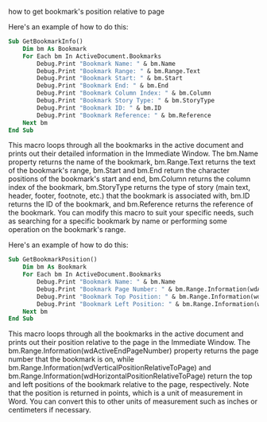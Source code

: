 how to get bookmark's position relative to page

Here's an example of how to do this:

```vb
Sub GetBookmarkInfo()
    Dim bm As Bookmark
    For Each bm In ActiveDocument.Bookmarks
        Debug.Print "Bookmark Name: " & bm.Name
        Debug.Print "Bookmark Range: " & bm.Range.Text
        Debug.Print "Bookmark Start: " & bm.Start
        Debug.Print "Bookmark End: " & bm.End
        Debug.Print "Bookmark Column Index: " & bm.Column
        Debug.Print "Bookmark Story Type: " & bm.StoryType
        Debug.Print "Bookmark ID: " & bm.ID
        Debug.Print "Bookmark Reference: " & bm.Reference
    Next bm
End Sub
```
This macro loops through all the bookmarks in the active document and prints out their detailed information in the Immediate Window. The bm.Name property returns the name of the bookmark, bm.Range.Text returns the text of the bookmark's range, bm.Start and bm.End return the character positions of the bookmark's start and end, bm.Column returns the column index of the bookmark, bm.StoryType returns the type of story (main text, header, footer, footnote, etc.) that the bookmark is associated with, bm.ID returns the ID of the bookmark, and bm.Reference returns the reference of the bookmark.
You can modify this macro to suit your specific needs, such as searching for a specific bookmark by name or performing some operation on the bookmark's range.


Here's an example of how to do this:

```vb
Sub GetBookmarkPosition()
    Dim bm As Bookmark
    For Each bm In ActiveDocument.Bookmarks
        Debug.Print "Bookmark Name: " & bm.Name
        Debug.Print "Bookmark Page Number: " & bm.Range.Information(wdActiveEndPageNumber)
        Debug.Print "Bookmark Top Position: " & bm.Range.Information(wdVerticalPositionRelativeToPage)
        Debug.Print "Bookmark Left Position: " & bm.Range.Information(wdHorizontalPositionRelativeToPage)
    Next bm
End Sub
```
This macro loops through all the bookmarks in the active document and prints out their position relative to the page in the Immediate Window. The bm.Range.Information(wdActiveEndPageNumber) property returns the page number that the bookmark is on, while bm.Range.Information(wdVerticalPositionRelativeToPage) and bm.Range.Information(wdHorizontalPositionRelativeToPage) return the top and left positions of the bookmark relative to the page, respectively.
Note that the position is returned in points, which is a unit of measurement in Word. You can convert this to other units of measurement such as inches or centimeters if necessary.